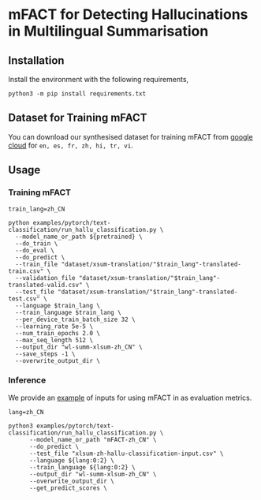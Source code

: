 # mFACT for Detecting Hallucinations in Multilingual Summarisation

## Installation

Install the environment with the following requirements,

```
python3 -m pip install requirements.txt
```
## Dataset for Training mFACT

You can download our synthesised dataset for training mFACT from [google cloud](https://drive.google.com/drive/folders/1WbTqPWLGTGkJFgVxVehPMjM0rYGUwwG7?usp=sharing) for `en, es, fr, zh, hi, tr, vi`.

## Usage

### Training mFACT

```
train_lang=zh_CN

python examples/pytorch/text-classification/run_hallu_classification.py \
  --model_name_or_path ${pretrained} \
  --do_train \
  --do_eval \
  --do_predict \
  --train_file "dataset/xsum-translation/"$train_lang"-translated-train.csv" \
  --validation_file "dataset/xsum-translation/"$train_lang"-translated-valid.csv" \
  --test_file "dataset/xsum-translation/"$train_lang"-translated-test.csv" \
  --language $train_lang \
  --train_language $train_lang \
  --per_device_train_batch_size 32 \
  --learning_rate 5e-5 \
  --num_train_epochs 2.0 \
  --max_seq_length 512 \
  --output_dir "wl-summ-xlsum-zh_CN" \
  --save_steps -1 \
  --overwrite_output_dir \
```


### Inference

We provide an [example](./xlsum-zh-hallu-classification-input.csv) of inputs for using mFACT in as evaluation metrics.

```
lang=zh_CN

python3 examples/pytorch/text-classification/run_hallu_classification.py \
      --model_name_or_path "mFACT-zh_CN" \
      --do_predict \
      --test_file "xlsum-zh-hallu-classification-input.csv" \
      --language ${lang:0:2} \
      --train_language ${lang:0:2} \
      --output_dir "wl-summ-xlsum-zh_CN" \
      --overwrite_output_dir \
      --get_predict_scores \
```